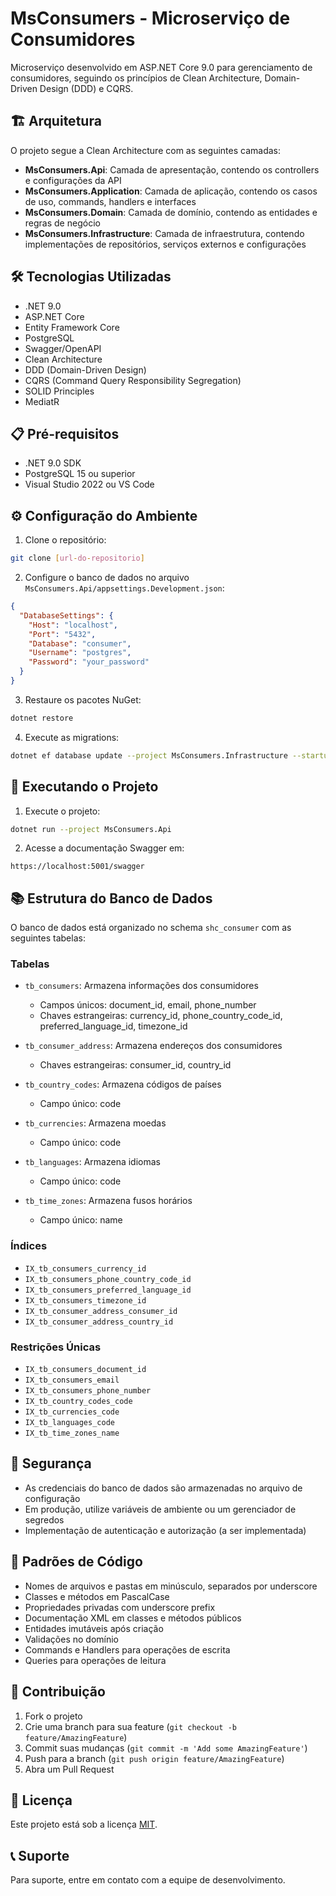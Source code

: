 # MsConsumers - Microserviço de Consumidores

Microserviço desenvolvido em ASP.NET Core 9.0 para gerenciamento de consumidores, seguindo os princípios de Clean Architecture, Domain-Driven Design (DDD) e CQRS.

## 🏗️ Arquitetura

O projeto segue a Clean Architecture com as seguintes camadas:

- **MsConsumers.Api**: Camada de apresentação, contendo os controllers e configurações da API
- **MsConsumers.Application**: Camada de aplicação, contendo os casos de uso, commands, handlers e interfaces
- **MsConsumers.Domain**: Camada de domínio, contendo as entidades e regras de negócio
- **MsConsumers.Infrastructure**: Camada de infraestrutura, contendo implementações de repositórios, serviços externos e configurações

## 🛠️ Tecnologias Utilizadas

- .NET 9.0
- ASP.NET Core
- Entity Framework Core
- PostgreSQL
- Swagger/OpenAPI
- Clean Architecture
- DDD (Domain-Driven Design)
- CQRS (Command Query Responsibility Segregation)
- SOLID Principles
- MediatR

## 📋 Pré-requisitos

- .NET 9.0 SDK
- PostgreSQL 15 ou superior
- Visual Studio 2022 ou VS Code

## ⚙️ Configuração do Ambiente

1. Clone o repositório:
```bash
git clone [url-do-repositorio]
```

2. Configure o banco de dados no arquivo `MsConsumers.Api/appsettings.Development.json`:
```json
{
  "DatabaseSettings": {
    "Host": "localhost",
    "Port": "5432",
    "Database": "consumer",
    "Username": "postgres",
    "Password": "your_password"
  }
}
```

3. Restaure os pacotes NuGet:
```bash
dotnet restore
```

4. Execute as migrations:
```bash
dotnet ef database update --project MsConsumers.Infrastructure --startup-project MsConsumers.Api
```

## 🚀 Executando o Projeto

1. Execute o projeto:
```bash
dotnet run --project MsConsumers.Api
```

2. Acesse a documentação Swagger em:
```
https://localhost:5001/swagger
```

## 📚 Estrutura do Banco de Dados

O banco de dados está organizado no schema `shc_consumer` com as seguintes tabelas:

### Tabelas

- `tb_consumers`: Armazena informações dos consumidores
  - Campos únicos: document_id, email, phone_number
  - Chaves estrangeiras: currency_id, phone_country_code_id, preferred_language_id, timezone_id

- `tb_consumer_address`: Armazena endereços dos consumidores
  - Chaves estrangeiras: consumer_id, country_id

- `tb_country_codes`: Armazena códigos de países
  - Campo único: code

- `tb_currencies`: Armazena moedas
  - Campo único: code

- `tb_languages`: Armazena idiomas
  - Campo único: code

- `tb_time_zones`: Armazena fusos horários
  - Campo único: name

### Índices

- `IX_tb_consumers_currency_id`
- `IX_tb_consumers_phone_country_code_id`
- `IX_tb_consumers_preferred_language_id`
- `IX_tb_consumers_timezone_id`
- `IX_tb_consumer_address_consumer_id`
- `IX_tb_consumer_address_country_id`

### Restrições Únicas

- `IX_tb_consumers_document_id`
- `IX_tb_consumers_email`
- `IX_tb_consumers_phone_number`
- `IX_tb_country_codes_code`
- `IX_tb_currencies_code`
- `IX_tb_languages_code`
- `IX_tb_time_zones_name`

## 🔐 Segurança

- As credenciais do banco de dados são armazenadas no arquivo de configuração
- Em produção, utilize variáveis de ambiente ou um gerenciador de segredos
- Implementação de autenticação e autorização (a ser implementada)

## 📝 Padrões de Código

- Nomes de arquivos e pastas em minúsculo, separados por underscore
- Classes e métodos em PascalCase
- Propriedades privadas com underscore prefix
- Documentação XML em classes e métodos públicos
- Entidades imutáveis após criação
- Validações no domínio
- Commands e Handlers para operações de escrita
- Queries para operações de leitura

## 🤝 Contribuição

1. Fork o projeto
2. Crie uma branch para sua feature (`git checkout -b feature/AmazingFeature`)
3. Commit suas mudanças (`git commit -m 'Add some AmazingFeature'`)
4. Push para a branch (`git push origin feature/AmazingFeature`)
5. Abra um Pull Request

## 📄 Licença

Este projeto está sob a licença [MIT](LICENSE).

## 📞 Suporte

Para suporte, entre em contato com a equipe de desenvolvimento. 